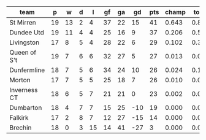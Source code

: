 |     team     | p  | w  | d | l  | gf | ga | gd  | pts | champ | top2  | top3  | top4  |  5-7  | bot4  | bot3  | bot2  |
|--------------|----|----|---|----|----|----|-----|-----|-------|-------|-------|-------|-------|-------|-------|-------|
| St Mirren    | 19 | 13 | 2 |  4 | 37 | 22 |  15 |  41 | 0.643 | 0.867 | 0.956 | 0.987 | 0.013 | 0.001 | 0.000 | 0.000|
| Dundee Utd   | 19 | 11 | 4 |  4 | 25 | 16 |   9 |  37 | 0.206 | 0.586 | 0.818 | 0.927 | 0.073 | 0.004 | 0.000 | 0.000|
| Livingston   | 17 |  8 | 5 |  4 | 28 | 22 |   6 |  29 | 0.102 | 0.320 | 0.601 | 0.784 | 0.213 | 0.027 | 0.003 | 0.001|
| Queen of S't | 19 |  7 | 6 |  6 | 32 | 27 |   5 |  27 | 0.013 | 0.069 | 0.196 | 0.404 | 0.568 | 0.145 | 0.028 | 0.003|
| Dunfermline  | 18 |  7 | 5 |  6 | 34 | 24 |  10 |  26 | 0.024 | 0.100 | 0.255 | 0.494 | 0.483 | 0.117 | 0.023 | 0.003|
| Morton       | 17 |  7 | 5 |  5 | 25 | 18 |   7 |  26 | 0.010 | 0.050 | 0.141 | 0.301 | 0.651 | 0.219 | 0.048 | 0.008|
| Inverness CT | 18 |  6 | 5 |  7 | 21 | 21 |   0 |  23 | 0.002 | 0.009 | 0.033 | 0.098 | 0.719 | 0.567 | 0.183 | 0.044|
| Dumbarton    | 18 |  4 | 7 |  7 | 15 | 25 | -10 |  19 | 0.000 | 0.000 | 0.000 | 0.002 | 0.131 | 0.963 | 0.867 | 0.484|
| Falkirk      | 17 |  2 | 8 |  7 | 12 | 27 | -15 |  14 | 0.000 | 0.000 | 0.001 | 0.003 | 0.149 | 0.957 | 0.847 | 0.457|
| Brechin      | 18 |  0 | 3 | 15 | 14 | 41 | -27 |   3 | 0.000 | 0.000 | 0.000 | 0.000 | 0.000 | 1.000 | 1.000 | 1.000|
